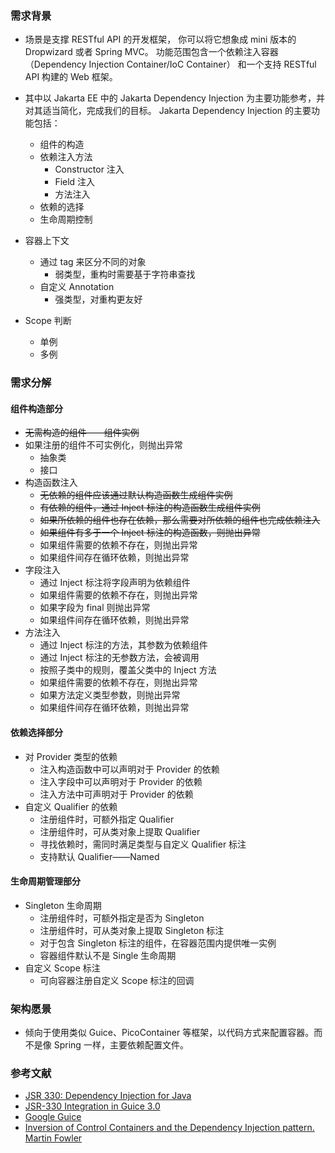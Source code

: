 ###  需求背景
- 场景是支撑 RESTful API 的开发框架，
你可以将它想象成 mini 版本的 Dropwizard 或者 Spring MVC。
功能范围包含一个依赖注入容器（Dependency Injection Container/IoC Container）
和一个支持 RESTful API 构建的 Web 框架。

- 其中以 Jakarta EE 中的 Jakarta Dependency Injection 为主要功能参考，并对其适当简化，完成我们的目标。 Jakarta Dependency Injection 的主要功能包括：
  - 组件的构造
  - 依赖注入方法
    - Constructor 注入
    - Field 注入
    - 方法注入
  - 依赖的选择
  - 生命周期控制
- 容器上下文
  - 通过 tag 来区分不同的对象
    - 弱类型，重构时需要基于字符串查找
  - 自定义 Annotation
    - 强类型，对重构更友好
- Scope 判断
  - 单例
  - 多例



### 需求分解

#### 组件构造部分

- ~~无需构造的组件——组件实例~~
- 如果注册的组件不可实例化，则抛出异常
    - 抽象类
    - 接口
- 构造函数注入
    - ~~无依赖的组件应该通过默认构造函数生成组件实例~~
    - ~~有依赖的组件，通过 Inject 标注的构造函数生成组件实例~~
    - ~~如果所依赖的组件也存在依赖，那么需要对所依赖的组件也完成依赖注入~~
    - ~~如果组件有多于一个 Inject 标注的构造函数，则抛出异常~~
    - 如果组件需要的依赖不存在，则抛出异常
    - 如果组件间存在循环依赖，则抛出异常
- 字段注入
    - 通过 Inject 标注将字段声明为依赖组件
    - 如果组件需要的依赖不存在，则抛出异常
    - 如果字段为 final 则抛出异常
    - 如果组件间存在循环依赖，则抛出异常
- 方法注入
    - 通过 Inject 标注的方法，其参数为依赖组件
    - 通过 Inject 标注的无参数方法，会被调用
    - 按照子类中的规则，覆盖父类中的 Inject 方法
    - 如果组件需要的依赖不存在，则抛出异常
    - 如果方法定义类型参数，则抛出异常
    - 如果组件间存在循环依赖，则抛出异常

#### 依赖选择部分

- 对 Provider 类型的依赖
    - 注入构造函数中可以声明对于 Provider 的依赖
    - 注入字段中可以声明对于 Provider 的依赖
    - 注入方法中可声明对于 Provider 的依赖
- 自定义 Qualifier 的依赖
    - 注册组件时，可额外指定 Qualifier
    - 注册组件时，可从类对象上提取 Qualifier
    - 寻找依赖时，需同时满足类型与自定义 Qualifier 标注
    - 支持默认 Qualifier——Named

#### 生命周期管理部分

- Singleton 生命周期
    - 注册组件时，可额外指定是否为 Singleton
    - 注册组件时，可从类对象上提取 Singleton 标注
    - 对于包含 Singleton 标注的组件，在容器范围内提供唯一实例
    - 容器组件默认不是 Single 生命周期
- 自定义 Scope 标注
    - 可向容器注册自定义 Scope 标注的回调



### 架构愿景

- 倾向于使用类似 Guice、PicoContainer 等框架，以代码方式来配置容器。而不是像 Spring 一样，主要依赖配置文件。



### 参考文献

- [JSR 330: Dependency Injection for Java](https://jcp.org/en/jsr/detail?id=330)
- [JSR-330 Integration in Guice 3.0](https://github.com/google/guice/wiki/JSR330)
- [Google Guice](https://github.com/google/guice)
- [Inversion of Control Containers and the Dependency Injection pattern. Martin Fowler](https://martinfowler.com/articles/injection.html)

## 